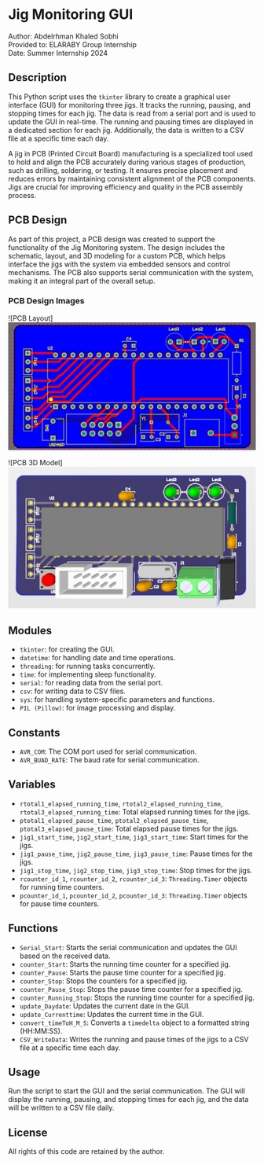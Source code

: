 # Jig Monitoring GUI

Author: Abdelrhman Khaled Sobhi  
Provided to: ELARABY Group Internship  
Date: Summer Internship 2024  

## Description

This Python script uses the `tkinter` library to create a graphical user interface (GUI) for monitoring three jigs. It tracks the running, pausing, and stopping times for each jig. The data is read from a serial port and is used to update the GUI in real-time. The running and pausing times are displayed in a dedicated section for each jig. Additionally, the data is written to a CSV file at a specific time each day.

A jig in PCB (Printed Circuit Board) manufacturing is a specialized tool used to hold and align the PCB accurately during various stages of production, such as drilling, soldering, or testing. It ensures precise placement and reduces errors by maintaining consistent alignment of the PCB components. Jigs are crucial for improving efficiency and quality in the PCB assembly process.

## PCB Design

As part of this project, a PCB design was created to support the functionality of the Jig Monitoring system. The design includes the schematic, layout, and 3D modeling for a custom PCB, which helps interface the jigs with the system via embedded sensors and control mechanisms. The PCB also supports serial communication with the system, making it an integral part of the overall setup. 

### PCB Design Images

![PCB Layout]
<img src="/JIG PCB/Layout.jpg" width="650"/>

![PCB 3D Model]
<img src="/JIG PCB/PCB.jpg" width="650"/>

## Modules

- `tkinter`: for creating the GUI.
- `datetime`: for handling date and time operations.
- `threading`: for running tasks concurrently.
- `time`: for implementing sleep functionality.
- `serial`: for reading data from the serial port.
- `csv`: for writing data to CSV files.
- `sys`: for handling system-specific parameters and functions.
- `PIL (Pillow)`: for image processing and display.

## Constants

- `AVR_COM`: The COM port used for serial communication.
- `AVR_BUAD_RATE`: The baud rate for serial communication.

## Variables

- `rtotal1_elapsed_running_time`, `rtotal2_elapsed_running_time`, `rtotal3_elapsed_running_time`: Total elapsed running times for the jigs.
- `ptotal1_elapsed_pause_time`, `ptotal2_elapsed_pause_time`, `ptotal3_elapsed_pause_time`: Total elapsed pause times for the jigs.
- `jig1_start_time`, `jig2_start_time`, `jig3_start_time`: Start times for the jigs.
- `jig1_pause_time`, `jig2_pause_time`, `jig3_pause_time`: Pause times for the jigs.
- `jig1_stop_time`, `jig2_stop_time`, `jig3_stop_time`: Stop times for the jigs.
- `rcounter_id_1`, `rcounter_id_2`, `rcounter_id_3`: `Threading.Timer` objects for running time counters.
- `pcounter_id_1`, `pcounter_id_2`, `pcounter_id_3`: `Threading.Timer` objects for pause time counters.

## Functions

- `Serial_Start`: Starts the serial communication and updates the GUI based on the received data.
- `counter_Start`: Starts the running time counter for a specified jig.
- `counter_Pause`: Starts the pause time counter for a specified jig.
- `counter_Stop`: Stops the counters for a specified jig.
- `counter_Pause_Stop`: Stops the pause time counter for a specified jig.
- `counter_Running_Stop`: Stops the running time counter for a specified jig.
- `update_Daydate`: Updates the current date in the GUI.
- `update_Currenttime`: Updates the current time in the GUI.
- `convert_timeToH_M_S`: Converts a `timedelta` object to a formatted string (HH:MM:SS).
- `CSV_WriteData`: Writes the running and pause times of the jigs to a CSV file at a specific time each day.

## Usage

Run the script to start the GUI and the serial communication. The GUI will display the running, pausing, and stopping times for each jig, and the data will be written to a CSV file daily.

## License

All rights of this code are retained by the author.
